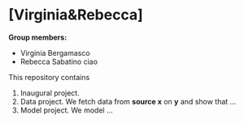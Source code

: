 # \[Virginia&Rebecca\]

**Group members:**
- Virginia Bergamasco
- Rebecca Sabatino
ciao


This repository contains  
1. Inaugural project. 
2. Data project. We fetch data from **source x** on **y** and show that ...
3. Model project. We model ...
